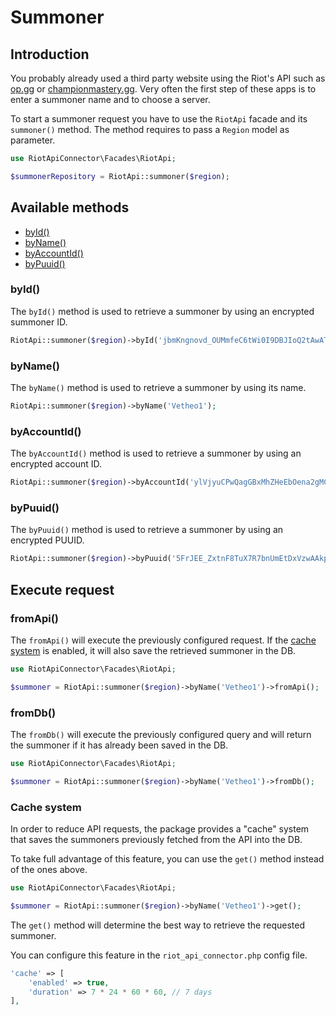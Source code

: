 # Summoner

## Introduction

You probably already used a third party website using the Riot's API such as [op.gg](https://www.op.gg/) or [championmastery.gg](https://championmastery.gg/). Very often the first step of these apps is to enter a summoner name and to choose a server.

To start a summoner request you have to use the `RiotApi` facade and its `summoner()` method. The method requires to pass a `Region` model as parameter.

```php
use RiotApiConnector\Facades\RiotApi;

$summonerRepository = RiotApi::summoner($region);
```

## Available methods

- [byId()](#byid)
- [byName()](#byname)
- [byAccountId()](#byaccountid)
- [byPuuid()](#bypuuid)


### byId()

The `byId()` method is used to retrieve a summoner by using an encrypted summoner ID.

```php
RiotApi::summoner($region)->byId('jbmKngnovd_OUMmfeC6tWi0I9DBJIoQ2tAwAT1R4qpwGsaI');
```

### byName()

The `byName()` method is used to retrieve a summoner by using its name.

```php
RiotApi::summoner($region)->byName('Vetheo1');
```

### byAccountId()

The `byAccountId()` method is used to retrieve a summoner by using an encrypted account ID.

```php
RiotApi::summoner($region)->byAccountId('ylVjyuCPwQagGBxMhZHeEbOena2gMC--MFyLpGByMk4R7gR');
```

### byPuuid()

The `byPuuid()` method is used to retrieve a summoner by using an encrypted PUUID.

```php
RiotApi::summoner($region)->byPuuid('5FrJEE_ZxtnF8TuX7R7bnUmEtDxVzwAAkpkMu1lujAsYG8ZtJio4dPWzGDSIkVPX-yfPYxMCuqPbOg');
```

## Execute request

### fromApi()

The `fromApi()` will execute the previously configured request. If the [cache system](#cache-system) is enabled, it will also save the retrieved summoner in the DB.

```php
use RiotApiConnector\Facades\RiotApi;

$summoner = RiotApi::summoner($region)->byName('Vetheo1')->fromApi();
```

### fromDb()

The `fromDb()` will execute the previously configured query and will return the summoner if it has already been saved in the DB.

```php
use RiotApiConnector\Facades\RiotApi;

$summoner = RiotApi::summoner($region)->byName('Vetheo1')->fromDb();
```

### Cache system

In order to reduce API requests, the package provides a "cache" system that saves the summoners previously fetched from the API into the DB.

To take full advantage of this feature, you can use the `get()` method instead of the ones above.

```php
use RiotApiConnector\Facades\RiotApi;

$summoner = RiotApi::summoner($region)->byName('Vetheo1')->get();
```

The `get()` method will determine the best way to retrieve the requested summoner.

You can configure this feature in the `riot_api_connector.php` config file.

```php
'cache' => [
    'enabled' => true,
    'duration' => 7 * 24 * 60 * 60, // 7 days
],
```
